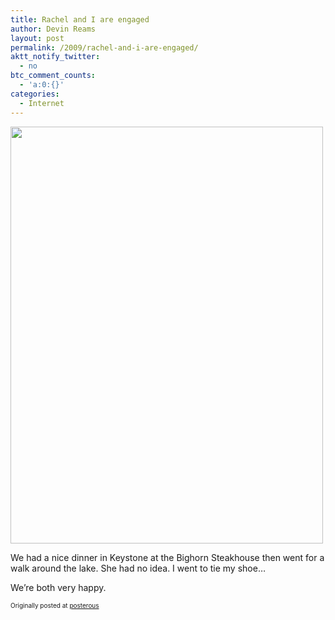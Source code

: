 ```yaml
---
title: Rachel and I are engaged
author: Devin Reams
layout: post
permalink: /2009/rachel-and-i-are-engaged/
aktt_notify_twitter:
  - no
btc_comment_counts:
  - 'a:0:{}'
categories:
  - Internet
---
```

[<img src="http://posterous.com/getfile/files.posterous.com/devinreams/cDmlDrFswJkppksFxEnAHzIJnItlbEyfvxilfiCqeACoiGlEerBoGxyzwkjo/IMG_0020.jpg.scaled500.jpg" width="500" height="667" />][1] 

We had a nice dinner in Keystone at the Bighorn Steakhouse then went for a walk around the lake. 
She had no idea. I went to tie my shoe&#8230;

We&#8217;re both very happy.

<p style="font-size: 10px;">
  Originally posted at <a href="http://devinreams.posterous.com/rachel-and-i-are-engaged-0">posterous</a>
</p>

 [1]: http://posterous.com/getfile/files.posterous.com/devinreams/cDmlDrFswJkppksFxEnAHzIJnItlbEyfvxilfiCqeACoiGlEerBoGxyzwkjo/IMG_0020.jpg.scaled1000.jpg